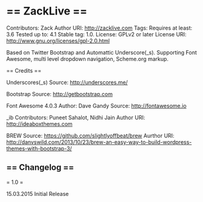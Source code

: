 == ZackLive ==
=========

Contributors: Zack
Author URI: http://zacklive.com
Tags:
Requires at least: 3.6
Tested up to: 4.1
Stable tag: 1.0.
License: GPLv2 or later
License URI: http://www.gnu.org/licenses/gpl-2.0.html

Based on Twitter Bootstrap and Automattic Underscore(_s). Supporting Font Awesome, multi level dropdown navigation, Scheme.org markup.

== Credits ==

Underscores(_s)
Source: http://underscores.me/

Bootstrap
Source: http://getbootstrap.com

Font Awesome 4.0.3
Author: Dave Gandy
Source: http://fontawesome.io

_ib
Contributors: Puneet Sahalot, Nidhi Jain
Author URI: http://ideaboxthemes.com

BREW
Source: https://github.com/slightlyoffbeat/brew
Aurthor URI: http://danvswild.com/2013/10/23/brew-an-easy-way-to-build-wordpress-themes-with-bootstrap-3/

== Changelog ==
---------------

= 1.0 =

15.03.2015
Initial Release

